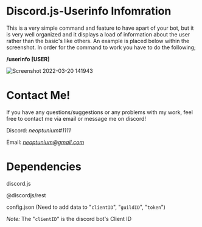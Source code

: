 # Discord.js-Userinfo Infomration

This is a very simple command and feature to have apart of your bot, but it is very well organized and it displays a load of information about the user rather than the basic's like others. An example is placed below within the screenshot. In order for the command to work you have to do the following;

**/userinfo [USER]**

![Screenshot 2022-03-20 141943](https://user-images.githubusercontent.com/53632681/159179093-0b67a448-9392-4a4f-a969-33593e905e1a.png)

# Contact Me!
 If you have any questions/suggestions or any problems with my work, feel free to contact me via email or message me on discord!

  Discord: *neoptunium#1111*

  Email: *neoptunium@gmail.com*

# Dependencies 
discord.js

@discordjs/rest

config.json (Need to add data to "`clientID`", "`guildID`", "`token`")

*Note:* The "`clientID`" is the discord bot's Client ID
